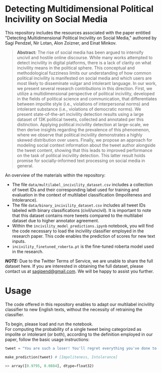 
# Detecting Multidimensional Political Incivility on Social Media
This repository includes the resources associated with the paper entitled "Detecting Multidimensional Political Incivility on Social Media," authored by Sagi Pendzel, Nir Lotan, Alon Zoizner, and Einat Minkov.

> __Abstract:__
> The rise of social media has been argued to intensify uncivil and hostile online discourse. While many works attempted to detect incivility in digital platforms, there is a lack of clarity on what incivility means in the political sphere. This conceptual and methodological fuzziness limits our understanding of how common political incivility is manifested on social media and which users are most likely to disseminate vulgar and intolerant language. In our work, we present several research contributions in this direction. First, we utilize a multidimensional perspective of political incivility, developed in the fields of political science and communication, that differentiates between impolite style (i.e., violations of interpersonal norms) and intolerant substance (i.e., violations of democratic norms). We present state-of-the-art incivility detection results using a large dataset of 13K political tweets, collected and annotated per this distinction. Applying political incivility detection at large-scale, we then derive insights regarding the prevalence of this phenomenon, where we observe that political incivility demonstrates a highly skewed distribution over users. Finally, we propose an approach for modeling social context information about the tweet author alongside the tweet content, showing that this leads to improved performance on the task of political incivility detection. This latter result holds promise for socially-informed text processing on social media in general.

An overview of the materials within the repository:

* The file `data/multilabel_incivility_dataset.csv` includes a collection of tweet IDs and their corresponding label used for training and evaluation in the context of multilabel classification (Impoliteness and Intolerance).
* The file `data/binary_incivility_dataset.csv` includes all tweet IDs labeled with binary classifications (civil/uncivil). It is important to note that this dataset contains more tweets compared to the multilabel dataset due to higher annotator agreement.
*	Within the `incivility_model_predictions.ipynb` notebook, you will find the code necessary to load the incivility classifier employed in the research paper. This code enables the prediction of scores for new text inputs.
*	`incivility_finetuned_roberta.pt` is the fine-tuned roberta model used in the research.

**_NOTE:_**  Due to the Twitter Terms of Service, we are unable to share the full dataset here. If you are interested in obtaining the full dataset, please contact us at sagipend@gmail.com. We will be happy to assist you further.


# Usage
The code offered in this repository enables to adapt our multilabel incivility classifier to new English texts, without the necessity of retraining the classifier.

To begin, please load and run the notebook.</br>
For computing the probability of a single tweet being categorized as impolite or intolerant (or both), according to the definition employed in our paper, follow the basic usage instructions:

```python
tweet = "You are such a loser! You'll regret everything you've done to me!"

make_prediction(tweet) # [Impoliteness, Intolerance]
```
```python
>> array([0.9795, 0.0884], dtype=float32)  
```
